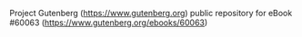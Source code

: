 Project Gutenberg (https://www.gutenberg.org) public repository for eBook #60063 (https://www.gutenberg.org/ebooks/60063)
